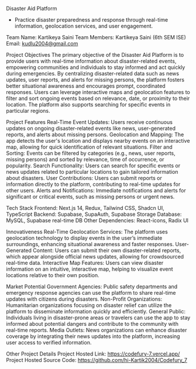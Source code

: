 Disaster Aid Platform
- Practice disaster preparedness and response through real-time information, geolocation services, and user engagement.

Team Name: Kartikeya Saini
Team Members: Kartikeya Saini (6th SEM ISE)
Email: kudlu2004@gmail.com

Project Objectives
The primary objective of the Disaster Aid Platform is to provide users with real-time information about disaster-related events, empowering communities and individuals to stay informed and act quickly during emergencies. By centralizing disaster-related data such as news updates, user reports, and alerts for missing persons, the platform fosters better situational awareness and encourages prompt, coordinated responses.
Users can leverage interactive maps and geolocation features to filter and sort ongoing events based on relevance, date, or proximity to their location. The platform also supports searching for specific events in particular regions.

Project Features
Real-Time Event Updates: Users receive continuous updates on ongoing disaster-related events like news, user-generated reports, and alerts about missing persons.
Geolocation and Mapping: The app detects the user's location and displays nearby events on an interactive map, allowing for quick identification of relevant situations.
Filter and Sorting: Events can be filtered by categories (e.g., news, user reports, missing persons) and sorted by relevance, time of occurrence, or popularity.
Search Functionality: Users can search for specific events or news updates related to particular locations to gain tailored information about disasters.
User Contributions: Users can submit reports or information directly to the platform, contributing to real-time updates for other users.
Alerts and Notifications: Immediate notifications and alerts for significant or critical events, such as missing persons or urgent news.





Tech Stack
Frontend: Next.js 14, Redux, Tailwind CSS, Shadcn UI, TypeScript
Backend: Supabase, SupaAuth, Supabase Storage
Database: MySQL, Supabase real-time DB
Other Dependencies: React-icons, Radix UI

Innovativeness
Real-Time Geolocation Services: The platform uses geolocation technology to display events in the user’s immediate surroundings, enhancing situational awareness and faster responses.
User-Generated Content: Users can submit their own disaster-related reports, which appear alongside official news updates, allowing for crowdsourced real-time data.
Interactive Map Features: Users can view disaster information on an intuitive, interactive map, helping to visualize event locations relative to their own position.

Market Potential
Government Agencies: Public safety departments and emergency response agencies can use the platform to share real-time updates with citizens during disasters.
Non-Profit Organizations: Humanitarian organizations focusing on disaster relief can utilize the platform to disseminate information quickly and efficiently.
General Public: Individuals living in disaster-prone areas or travelers can use the app to stay informed about potential dangers and contribute to the community with real-time reports.
Media Outlets: News organizations can enhance disaster coverage by integrating their news updates into the platform, increasing user access to verified information.

Other Project Details
Project Hosted Link: https://codefury-7.vercel.app/
Project Hosted Source Code: https://github.com/hi-Kartik2004/Codefury_7

